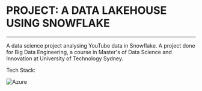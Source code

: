 # PROJECT: A DATA LAKEHOUSE USING SNOWFLAKE

---

A data science project analysing YouTube data in Snowflake. A project done for Big Data Engineering, a course in Master's of Data Science and Innovation at University of Technology Sydney.


Tech Stack:

![Azure](https://img.shields.io/badge/azure-%230072C6.svg?style=for-the-badge&logo=microsoftazure&logoColor=white)
